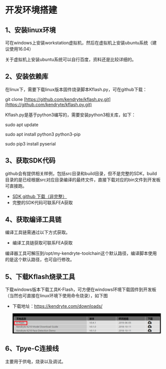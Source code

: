 # 开发环境搭建

## 1、安装linux环境

可在windows上安装workstation虚拟机，然后在虚拟机上安装ubuntu系统（建议使用16.04）

关于虚拟机上安装ubuntu系统可以自行百度，资料还是比较详细的。

## 2、安装依赖库

在linux下，需要下载linux版本固件烧录脚本Kflash.py，可在github下载：

git clone [https://github.com/kendryte/kflash.py.git](https://github.com/kendryte/kflash.py.git)

Kflash.py是基于python3编写的，需要安装python3相关库，如下：

sudo apt update

sudo apt install python3 python3-pip

sudo pip3 install pyserial

## 3、获取SDK代码

github会有提供相关样例，包括src目录和build目录，但不是完整的SDK，build目录的是已经根据src对应目录编译的最终文件，直接下载对应的bin文件到开发板可直接跑。

- [SDK github 下载（非完整）](https://github.com/ai-alloy/scrapy-cookbook)
- 完整的SDK代码可联系FEA获取

## 4、获取编译工具链

编译工具链需通过以下方式获取。

- 编译工具链获取可联系FEA获取

编译器工具可解压到/opt/my-kendryte-toolchain这个默认路径，编译脚本使用的是这个默认路径，也可自行修改。

## 5、下载Kflash烧录工具

下载windows版本下载工具K-Flash，可方便在windows环境下载固件到开发板（当然也可直接在linux环境下使用命令烧录），如下图

- 下载地址：<https://kendryte.com/downloads/>

  ![](../.gitbook/assets/window-K-Flash-download.png)

## 6、Tpye-C连接线

主要用于供电，烧录以及调试。


